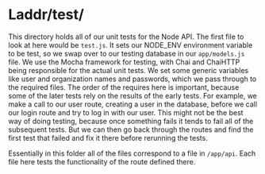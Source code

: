 # Laddr/test/

This directory holds all of our unit tests for the Node API. The first file to look at here would be ```test.js```. It sets our NODE_ENV environment variable to be test, so we swap over to our testing database in our ```app/models.js``` file. We use the Mocha framework for testing, with Chai and ChaiHTTP being responsible for the actual unit tests. We set some generic variables like user and organization names and passwords, which we pass through to the required files. The order of the requires here is important, because some of the later tests rely on the results of the early tests. For example, we make a call to our user route, creating a user in the database, before we call our login route and try to log in with our user. This might not be the best way of doing testing, because once something fails it tends to fail all of the subsequent tests. But we can then go back through the routes and find the first test that failed and fix it there before rerunning the tests.

Essentially in this folder all of the files correspond to a file in ```/app/api```. Each file here tests the functionality of the route defined there. 
